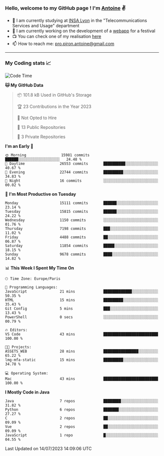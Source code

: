 ### Hello, welcome to my GitHub page ! I'm [Antoine](https://github.com/AntoinePiron) ✌️

- 🌱 I am currently studying at [INSA Lyon](https://www.insa-lyon.fr) in the "Telecommunications Services and Usage" department
- 🔭 I am currently working on the development of a [webapp](https://github.com/24HeuresINSA/Overbookd) for a festival
- 📺 You can check one of my realisation [here](https://astustc.fr)
- 📫 How to reach me: [pro.piron.antoine@gmail.com](mailto:pro.piron.antoine@gmail.com)

---

### My Coding stats 📈
<!--START_SECTION:waka-->
![Code Time](http://img.shields.io/badge/Code%20Time-172%20hrs%2031%20mins-blue)

**🐱 My GitHub Data** 

> 📦 101.8 kB Used in GitHub's Storage 
 > 
> 🏆 23 Contributions in the Year 2023
 > 
> 🚫 Not Opted to Hire
 > 
> 📜 13 Public Repositories 
 > 
> 🔑 3 Private Repositories 
 > 
**I'm an Early 🐤** 

```text
🌞 Morning                15981 commits       ██████░░░░░░░░░░░░░░░░░░░   24.48 % 
🌆 Daytime                26553 commits       ██████████░░░░░░░░░░░░░░░   40.67 % 
🌃 Evening                22744 commits       █████████░░░░░░░░░░░░░░░░   34.83 % 
🌙 Night                  16 commits          ░░░░░░░░░░░░░░░░░░░░░░░░░   00.02 % 
```
📅 **I'm Most Productive on Tuesday** 

```text
Monday                   15111 commits       ██████░░░░░░░░░░░░░░░░░░░   23.14 % 
Tuesday                  15815 commits       ██████░░░░░░░░░░░░░░░░░░░   24.22 % 
Wednesday                1150 commits        ░░░░░░░░░░░░░░░░░░░░░░░░░   01.76 % 
Thursday                 7198 commits        ███░░░░░░░░░░░░░░░░░░░░░░   11.02 % 
Friday                   4488 commits        ██░░░░░░░░░░░░░░░░░░░░░░░   06.87 % 
Saturday                 11854 commits       █████░░░░░░░░░░░░░░░░░░░░   18.15 % 
Sunday                   9678 commits        ████░░░░░░░░░░░░░░░░░░░░░   14.82 % 
```


📊 **This Week I Spent My Time On** 

```text
🕑︎ Time Zone: Europe/Paris

💬 Programming Languages: 
JavaScript               21 mins             █████████████░░░░░░░░░░░░   50.35 % 
HTML                     15 mins             █████████░░░░░░░░░░░░░░░░   35.43 % 
Git Config               5 mins              ███░░░░░░░░░░░░░░░░░░░░░░   13.43 % 
PowerShell               0 secs              ░░░░░░░░░░░░░░░░░░░░░░░░░   00.79 % 

🔥 Editors: 
VS Code                  43 mins             █████████████████████████   100.00 % 

🐱‍💻 Projects: 
ASSETS_WEB               28 mins             ████████████████░░░░░░░░░   65.22 % 
lmg-mfa-static           15 mins             █████████░░░░░░░░░░░░░░░░   34.78 % 

💻 Operating System: 
Mac                      43 mins             █████████████████████████   100.00 % 
```

**I Mostly Code in Java** 

```text
Java                     7 repos             ████████░░░░░░░░░░░░░░░░░   31.82 % 
Python                   6 repos             ███████░░░░░░░░░░░░░░░░░░   27.27 % 
C                        2 repos             ██░░░░░░░░░░░░░░░░░░░░░░░   09.09 % 
Vue                      2 repos             ██░░░░░░░░░░░░░░░░░░░░░░░   09.09 % 
JavaScript               1 repo              █░░░░░░░░░░░░░░░░░░░░░░░░   04.55 % 
```




 Last Updated on 14/07/2023 14:09:06 UTC
<!--END_SECTION:waka-->
